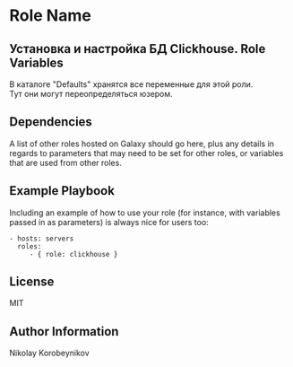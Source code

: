 Role Name
=========
Установка и настройка БД Clickhouse.
Role Variables
--------------
В каталоге "Defaults" хранятся все переменные для этой роли.    
Тут они могут переопределяться юзером.

Dependencies
------------

A list of other roles hosted on Galaxy should go here, plus any details in regards to parameters that may need to be set for other roles, or variables that are used from other roles.

Example Playbook
----------------

Including an example of how to use your role (for instance, with variables passed in as parameters) is always nice for users too:

    - hosts: servers
      roles:
         - { role: clickhouse }

License
-------

MIT

Author Information
------------------
Nikolay Korobeynikov
